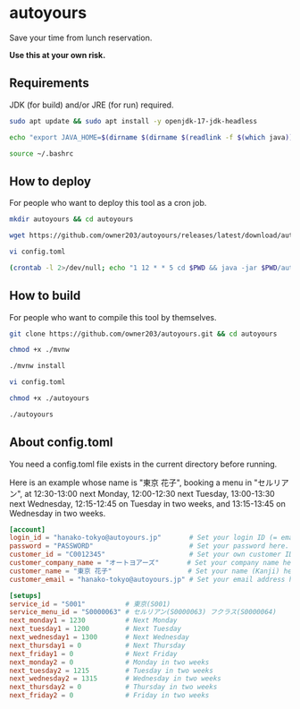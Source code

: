 # autoyours

Save your time from lunch reservation.

**Use this at your own risk.**

## Requirements

JDK (for build) and/or JRE (for run) required.

```bash
sudo apt update && sudo apt install -y openjdk-17-jdk-headless

echo "export JAVA_HOME=$(dirname $(dirname $(readlink -f $(which java))))" >> ~/.bashrc

source ~/.bashrc
```

## How to deploy

For people who want to deploy this tool as a cron job.

```bash
mkdir autoyours && cd autoyours

wget https://github.com/owner203/autoyours/releases/latest/download/autoyours.jar

vi config.toml

(crontab -l 2>/dev/null; echo "1 12 * * 5 cd $PWD && java -jar $PWD/autoyours.jar") | crontab -
```

## How to build

For people who want to compile this tool by themselves.

```bash
git clone https://github.com/owner203/autoyours.git && cd autoyours

chmod +x ./mvnw

./mvnw install

vi config.toml

chmod +x ./autoyours

./autoyours
```

## About config.toml

You need a config.toml file exists in the current directory before running.

Here is an example whose name is "東京 花子", booking a menu in "セルリアン", at 12:30-13:00 next Monday, 12:00-12:30 next Tuesday, 13:00-13:30 next Wednesday, 12:15-12:45 on Tuesday in two weeks, and 13:15-13:45 on Wednesday in two weeks.

```toml
[account]
login_id = "hanako-tokyo@autoyours.jp"       # Set your login ID (= email address in the most cases) here.
password = "PASSWORD"                        # Set your password here.
customer_id = "C0012345"                     # Set your own customer ID here.
customer_company_name = "オートヨアーズ"       # Set your company name here.
customer_name = "東京 花子"                   # Set your name (Kanji) here.
customer_email = "hanako-tokyo@autoyours.jp" # Set your email address here.

[setups]
service_id = "S001"          # 東京(S001)
service_menu_id = "S0000063" # セルリアン(S0000063) フクラス(S0000064)
next_monday1 = 1230          # Next Monday
next_tuesday1 = 1200         # Next Tuesday
next_wednesday1 = 1300       # Next Wednesday
next_thursday1 = 0           # Next Thursday
next_friday1 = 0             # Next Friday
next_monday2 = 0             # Monday in two weeks
next_tuesday2 = 1215         # Tuesday in two weeks
next_wednesday2 = 1315       # Wednesday in two weeks
next_thursday2 = 0           # Thursday in two weeks
next_friday2 = 0             # Friday in two weeks
```
